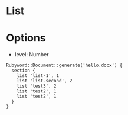 # List

# Options
+ level: Number

```
Rubyword::Document::generate('hello.docx') {
  section {
    list 'list-1', 1
    list 'list-second', 2
    list 'test3', 2
    list 'test2', 1
    list 'test2', 1
  }
}
```
